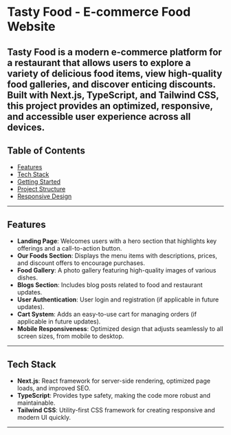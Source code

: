# Tasty Food - E-commerce Food Website

**Tasty Food** is a modern e-commerce platform for a restaurant that allows users to explore a variety of delicious food items, view high-quality food galleries, and discover enticing discounts. Built with **Next.js**, **TypeScript**, and **Tailwind CSS**, this project provides an optimized, responsive, and accessible user experience across all devices.
---


## Table of Contents

- [Features](#features)
- [Tech Stack](#tech-stack)
- [Getting Started](#getting-started)
- [Project Structure](#project-structure)
- [Responsive Design](#responsive-design)
---

## Features

- **Landing Page**: Welcomes users with a hero section that highlights key offerings and a call-to-action button.
- **Our Foods Section**: Displays the menu items with descriptions, prices, and discount offers to encourage purchases.
- **Food Gallery**: A photo gallery featuring high-quality images of various dishes.
- **Blogs Section**: Includes blog posts related to food and restaurant updates.
- **User Authentication**: User login and registration (if applicable in future updates).
- **Cart System**: Adds an easy-to-use cart for managing orders (if applicable in future updates).
- **Mobile Responsiveness**: Optimized design that adjusts seamlessly to all screen sizes, from mobile to desktop.

---

## Tech Stack

- **Next.js**: React framework for server-side rendering, optimized page loads, and improved SEO.
- **TypeScript**: Provides type safety, making the code more robust and maintainable.
- **Tailwind CSS**: Utility-first CSS framework for creating responsive and modern UI quickly.

---
